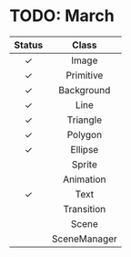 # TODO: March
| Status  |      Class      |
|:-------:|:---------------:|
|    ✓    |      Image      |
|    ✓    |    Primitive    |
|    ✓    |    Background   |
|    ✓    |       Line      |
|    ✓    |     Triangle    |
|    ✓    |     Polygon     |
|    ✓    |     Ellipse     |
|         |      Sprite     |
|         |    Animation    |
|    ✓    |       Text      |
|         |    Transition   |
|         |      Scene      |
|         |   SceneManager  |
